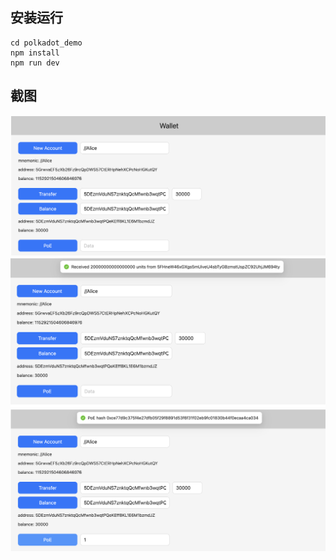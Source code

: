 ## 安装运行

```
cd polkadot_demo
npm install
npm run dev
```

## 截图

![transfer](./snapshots/transfer.jpg)
![receive](./snapshots/receive.jpg)
![poe](./snapshots/poe.jpg)


